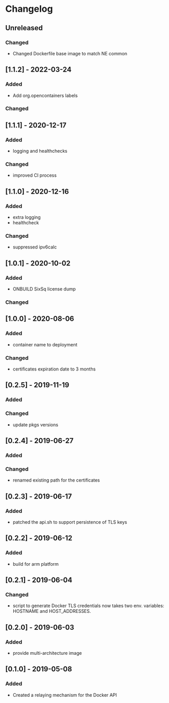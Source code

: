 # Changelog
## Unreleased
### Changed
- Changed Dockerfile base image to match NE common
## [1.1.2] - 2022-03-24
### Added 
 - Add org.opencontainers labels
### Changed
## [1.1.1] - 2020-12-17
### Added 
- logging and healthchecks
### Changed
- improved CI process
## [1.1.0] - 2020-12-16
### Added 
- extra logging 
- healthcheck
### Changed
- suppressed ipv6calc
## [1.0.1] - 2020-10-02
### Added 
- ONBUILD SixSq license dump
### Changed
## [1.0.0] - 2020-08-06
### Added 
- container name to deployment
### Changed
- certificates expiration date to 3 months
## [0.2.5] - 2019-11-19
### Added
### Changed
- update pkgs versions
## [0.2.4] - 2019-06-27
### Added
### Changed
- renamed existing path for the certificates

## [0.2.3] - 2019-06-17
### Added
- patched the api.sh to support persistence of TLS keys 
  
## [0.2.2] - 2019-06-12
### Added
  - build for arm platform

## [0.2.1] - 2019-06-04
### Changed
  - script to generate Docker TLS credentials now takes
    two env. variables: HOSTNAME and HOST_ADDRESSES. 

## [0.2.0] - 2019-06-03
### Added
  - provide multi-architecture image

## [0.1.0] - 2019-05-08
### Added
  - Created a relaying mechanism for the Docker API

